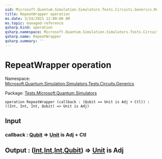 ```yaml
---
uid: Microsoft.Quantum.Simulation.Simulators.Tests.Circuits.Generics.RepeatWrapper
title: RepeatWrapper operation
ms.date: 3/24/2021 12:00:00 AM
ms.topic: managed-reference
qsharp.kind: operation
qsharp.namespace: Microsoft.Quantum.Simulation.Simulators.Tests.Circuits.Generics
qsharp.name: RepeatWrapper
qsharp.summary: ''
---
```


# RepeatWrapper operation

Namespace: [Microsoft.Quantum.Simulation.Simulators.Tests.Circuits.Generics](xref:Microsoft.Quantum.Simulation.Simulators.Tests.Circuits.Generics)

Package: [Tests.Microsoft.Quantum.Simulators](https://nuget.org/packages/Tests.Microsoft.Quantum.Simulators)




```qsharp
operation RepeatWrapper (callback : (Qubit => Unit is Adj + Ctl)) : ((Int, Int, Int, Qubit) => Unit is Adj)
```


## Input

### callback : [Qubit](xref:microsoft.quantum.lang-ref.qubit) => [Unit](xref:microsoft.quantum.lang-ref.unit)  is Adj + Ctl





## Output : ([Int](xref:microsoft.quantum.lang-ref.int),[Int](xref:microsoft.quantum.lang-ref.int),[Int](xref:microsoft.quantum.lang-ref.int),[Qubit](xref:microsoft.quantum.lang-ref.qubit)) => [Unit](xref:microsoft.quantum.lang-ref.unit)  is Adj

